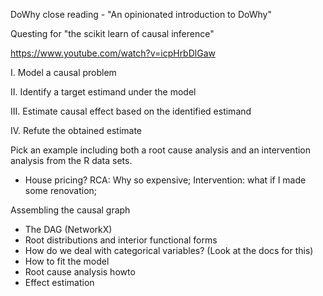 DoWhy close reading - "An opinionated introduction to DoWhy"

Questing for "the scikit learn of causal inference"

https://www.youtube.com/watch?v=icpHrbDlGaw

I. Model a causal problem

II. Identify a target estimand under the model

III. Estimate causal effect based on the identified estimand

IV. Refute the obtained estimate

Pick an example including both a root cause analysis and an intervention analysis from the R data sets.

* House pricing? RCA: Why so expensive; Intervention: what if I made some renovation;

Assembling the causal graph

* The DAG (NetworkX)
* Root distributions and interior functional forms
* How do we deal with categorical variables? (Look at the docs for this)
* How to fit the model
* Root cause analysis howto
* Effect estimation
